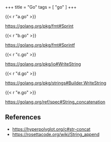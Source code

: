 +++
title = "Go"
tags = [ "go" ]
+++

{{< r "a.go" >}}

<https://golang.org/pkg/fmt#Sprint>

{{< r "b.go" >}}

<https://golang.org/pkg/fmt#Sprintf>

{{< r "c.go" >}}

<https://golang.org/pkg/io#WriteString>

{{< r "d.go" >}}

<https://golang.org/pkg/strings#Builder.WriteString>

{{< r "e.go" >}}

<https://golang.org/ref/spec#String_concatenation>

## References

- <https://hyperpolyglot.org/c#str-concat>
- <https://rosettacode.org/wiki/String_append>
